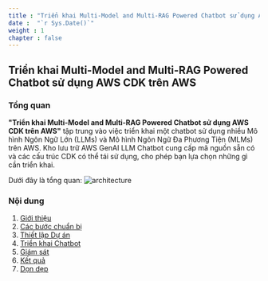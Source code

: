 ```yaml
---
title : "Triển khai Multi-Model and Multi-RAG Powered Chatbot sử dụng AWS CDK trên AWS"
date :  "`r Sys.Date()`" 
weight : 1 
chapter : false
---
```

## Triển khai Multi-Model and Multi-RAG Powered Chatbot sử dụng AWS CDK trên AWS

### Tổng quan

**"Triển khai Multi-Model and Multi-RAG Powered Chatbot sử dụng AWS CDK trên AWS"** tập trung vào việc triển khai một chatbot sử dụng nhiều Mô hình Ngôn Ngữ Lớn (LLMs) và Mô hình Ngôn Ngữ Đa Phương Tiện (MLMs) trên AWS. Kho lưu trữ AWS GenAI LLM Chatbot cung cấp mã nguồn sẵn có và các cấu trúc CDK có thể tái sử dụng, cho phép bạn lựa chọn những gì cần triển khai.

Dưới đây là tổng quan:
![architecture](/Deploying-a-Multi-Model-and-Multi-RAG-Powered-Chatbot-Using-AWS-CDK-on-AWS/images/architecture1.png?width=90pc)

### Nội dung
1. [Giới thiệu](1-Introduction)
2. [Các bước chuẩn bị](2-Preparation-steps)
3. [Thiết lập Dự án](3-SetupProject)
4. [Triển khai Chatbot](4-Deploy)
5. [Giám sát](5-Monitoring)
6. [Kết quả](6-TestResult)
7. [Dọn dẹp](7-CleanUp)